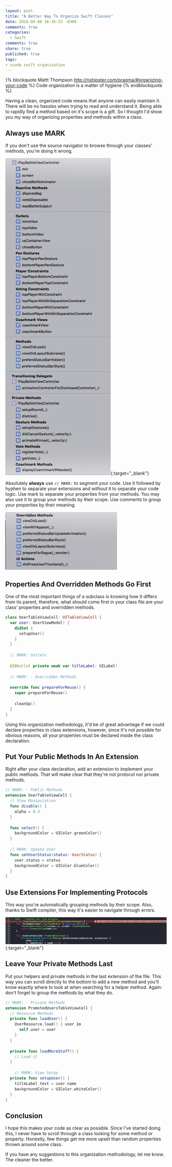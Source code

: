 ```yaml
---
layout: post
title: "A Better Way To Organize Swift Classes"
date: 2016-04-08 16:36:53 -0300
comments: true
categories:
  - Swift
comments: true
share: true
published: true
tags:
- xcode swift organization
---
```


{% blockquote Mattt Thompson http://nshipster.com/pragma/#organizing-your-code %}
Code organization is a matter of hygiene
{% endblockquote %}

Having a clean, organized code means that anyone can easily maintain it. There
will be no hassles when trying to read and understand it. Being able to rapidly
find a method based on it's scope is a gift. So I thought I'd show you my way of
organizing properties and methods within a class.

<!-- more -->

## Always use MARK

If you don't use the source navigator to browse through your classes' methods,
you're doing it wrong.

[![Scope Grouping](/images/swift-organization/scope-grouping.png)](/images/swift-organization/scope-grouping.png){:target="_blank"}

Absolutely **always** use `// MARK:` to segment your code. Use it followed by hyphen to separate your
extensions and without it to separate your code logic. Use mark to separate your
properties from your methods. You may also use it to group your methods by their scope. Use
comments to group your properties by their meaning.

![// MARK:](/images/swift-organization/mark.png)

## Properties And Overridden Methods Go First

One of the most important things of a subclass is knowing how it differs from its
parent, therefore, what should come first in your class file are your class'
properties and overridden methods.

``` swift
class UserTableViewCell: UITableViewCell {
  var user: UserViewModel! {
    didSet {
      setupUser()
    }
  }

  // MARK: Outlets

  @IBOutlet private weak var titleLabel: UILabel!

  // MARK: - Overridden Methods

  override func prepareForReuse() {
    super.prepareForReuse()

    cleanUp()
  }
}
```

Using this organization methodology, it'd be of great advantage if we could declare
properties in class extensions, however, since it's not possible for obvious reasons,
all your properties must be declared inside the class declaration.

## Put Your Public Methods In An Extension

Right after your class declaration, add an extension to implement your public
methods. That will make clear that they're not protocol nor private methods.

``` swift
// MARK: - Public Methods
extension UserTableViewCell {
  // View Manipulation
  func disable() {
    alpha = 0.3
  }

  func select() {
    backgroundColor = UIColor.greenColor()
  }

  // MARK: Update User
  func setUserStatus(status: UserStatus) {
    user.status = status
    backgroundColor = UIColor.blueColor()
  }
}
```

## Use Extensions For Implementing Protocols

This way you're automatically grouping methods by their scope. Also, thanks to
Swift compiler, this way it's easier to navigate through errors.

[![Protocol Errors](/images/swift-organization/delegate-error.png)](/images/swift-organization/delegate-error.png){:target="_blank"}

## Leave Your Private Methods Last

Put your helpers and private methods in the last extension of the file. This way
you can scroll directly to the bottom to add a new method and you'll know exactly
where to look at when searching for a helper method. Again: don't forget to group
the methods by what they do.

``` swift
// MARK: - Private Methods
extension PromotedUsersTableViewCell {
  // Resource Methods
  private func loadUser() {
    UserResource.load() { user in
      self.user = user
    }
  }

  private func loadMoreStuff() {
    // Load it
  }

    // MARK: View Setup
  private func setupUser() {
    titleLabel.text = user.name
    backgroundColor = UIColor.whiteColor()
  }
}
```

## Conclusion

I hope this makes your code as clear as possible. Since I've started doing this,
I never have to scroll through a class looking for some method or property. Honestly,
few things get me more upset than random properties thrown around some class.

If you have any suggestions to this organization methodology, let me know. The
cleaner the better.
